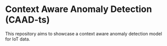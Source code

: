 # Context Aware Anomaly Detection (CAAD-ts)

This repository aims to showcase a context aware anomaly detection model for IoT data.
